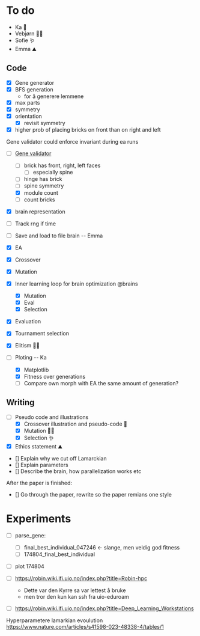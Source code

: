 # To do

- Ka 🌱
- Vebjørn 🐻‍❄️
- Sofie 🪱
- Emma ⛰️

## Code

- [x] Gene generator
 - [x] BFS generation
   - for å generere lemmene
 - [x] max parts 
 - [x] symmetry 
 - [x] orientation
   - [x] revisit symmetry
- [x] higher prob of placing bricks on front than on right and left

Gene validator could enforce invariant during ea runs

- [ ] [Gene validator](./gene_validator.py) 
  - [ ] brick has front, right, left faces
    - [ ] especially spine
  - [ ] hinge has brick
  - [ ] spine symmetry
  - [x] module count
  - [ ] count bricks

- [x] brain representation
- [ ] Track rng if time
- [ ] Save and load to file brain -- Emma

- [x] EA
 - [x] Crossover
 - [x] Mutation
 - [x] Inner learning loop for brain optimization @brains
   - [x] Mutation
   - [x] Eval
   - [x] Selection
 - [x] Evaluation
 - [x] Tournament selection
 - [x] Elitism 🐻‍❄️

- [ ] Ploting -- Ka <!-- started class in EA.py -->
  - [x] Matplotlib
  - [x] Fitness over generations
  - [ ] Compare own morph with EA the same amount of generation?

## Writing

- [ ] Pseudo code and illustrations
  - [x] Crossover illustration and pseudo-code 🌱
  - [x] Mutation 🐻‍❄️
  - [x] Selection 🪱
- [x] Ethics statement ⛰️
- [] Explain why we cut off Lamarckian
- [] Explain parameters
- [] Describe the brain, how parallelization works etc


After the paper is finished:
- [] Go through the paper, rewrite so the paper remians one style


# Experiments

- [ ] parse_gene:
  - [ ] final_best_individual_047246 <- slange, men veldig god fitness
  - [ ] 174804_final_best_individual
- [ ] plot 174804
- [ ] https://robin.wiki.ifi.uio.no/index.php?title=Robin-hpc 
  - Dette var den Kyrre sa var lettest å bruke
  - men tror den kun kan ssh fra uio-eduroam
- [ ] https://robin.wiki.ifi.uio.no/index.php?title=Deep_Learning_Workstations


Hyperparametere lamarkian evoulution
https://www.nature.com/articles/s41598-023-48338-4/tables/1

